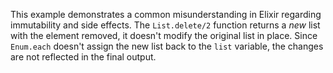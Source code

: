 This example demonstrates a common misunderstanding in Elixir regarding immutability and side effects.  The `List.delete/2` function returns a *new* list with the element removed, it doesn't modify the original list in place.  Since `Enum.each` doesn't assign the new list back to the `list` variable, the changes are not reflected in the final output.